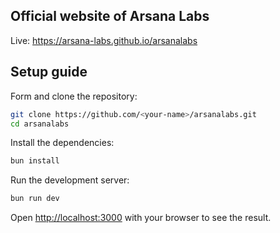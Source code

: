 ## Official website of Arsana Labs

Live: https://arsana-labs.github.io/arsanalabs

## Setup guide

Form and clone the repository:

```bash
git clone https://github.com/<your-name>/arsanalabs.git
cd arsanalabs
```

Install the dependencies:

```bash
bun install
```

Run the development server:

```bash
bun run dev
```

Open [http://localhost:3000](http://localhost:3000) with your browser to see the result.
